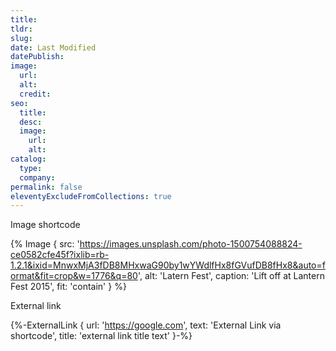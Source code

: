 ```yaml
---
title: 
tldr:
slug:
date: Last Modified
datePublish:
image:
  url:
  alt: 
  credit: 
seo:
  title:
  desc:
  image:
    url:
    alt:
catalog:
  type: 
  company: 
permalink: false
eleventyExcludeFromCollections: true
---
```


Image shortcode

{% Image {
  src: 'https://images.unsplash.com/photo-1500754088824-ce0582cfe45f?ixlib=rb-1.2.1&ixid=MnwxMjA3fDB8MHxwaG90by1wYWdlfHx8fGVufDB8fHx8&auto=format&fit=crop&w=1776&q=80',
  alt: 'Latern Fest',
  caption: 'Lift off at Lantern Fest 2015',
  fit: 'contain'
} %}

External link

{%-ExternalLink { url: 'https://google.com', text: 'External Link via shortcode', title: 'external link title text' }-%}
